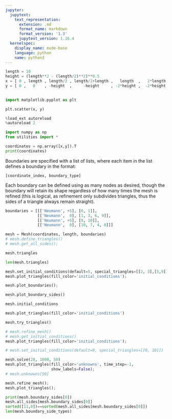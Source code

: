 ```yaml
---
jupyter:
  jupytext:
    text_representation:
      extension: .md
      format_name: markdown
      format_version: '1.3'
      jupytext_version: 1.16.4
  kernelspec:
    display_name: mude-base
    language: python
    name: python3
---
```


```python
length = 10
height = (length**2 - (length/2)**2)**0.5
x = [ 0 , length , length/2 , length/2+length ,   length  ,   2*length , (5/2)*length ,  3*length , (7/2)*length  ,  3*length , 4*length ]
y = [ 0 ,   0    , -height  ,     -height     , -2*height ,  -2*height , -height      , -2*height ,  -height      ,   0       , 0 ]
 
```

```python
import matplotlib.pyplot as plt

plt.scatter(x, y)
```

```python
%load_ext autoreload
%autoreload 2
```

```python
import numpy as np
from utilities import *
```

```python
coordinates = np.array([x,y]).T
print(coordinates)
```

Boundaries are specified with a list of lists, where each item in the list defines a boundary in the format:

```
[coordinate_index, boundary_type]
```

Each boundary can be defined using as many nodes as desired, though the boundary will retain its shape regardless of how many times the mesh is refined (this is logical, as refinement only subdivides triangles, thus the sides of a triangle always remain straight).



```python
boundaries = [[['Neumann', +5], [0, 1]],
              [['Neumann',  0], [1, 3, 6, 9]],
              [['Neumann', +5], [9, 10]],
              [['Neumann',  0], [10, 7, 4, 0]]]
```

```python
mesh = Mesh(coordinates, length, boundaries)
# mesh.define_triangles()
# mesh.get_all_sides();
```

```python
mesh.triangles
```

```python
len(mesh.triangles)
```

```python
mesh.set_initial_conditions(default=5, special_triangles=[[2, 3],[5,9]])
mesh.plot_triangles(fill_color='initial_conditions');
```

```python
mesh.plot_boundaries();
```

```python
mesh.plot_boundary_sides()
```

```python
mesh.initial_conditions
```

```python
mesh.plot_triangles(fill_color='initial_conditions')
```

```python
mesh.try_triangles()
```

```python
# mesh.refine_mesh()
# mesh.get_initial_conditions()
mesh.plot_triangles(fill_color='initial_conditions');
```

```python
# mesh.set_initial_conditions(default=0, special_triangles=[[0, 10]])

mesh.solve(20, 1000, 50)
mesh.plot_triangles(fill_color='unknowns', time_step=-1,
                    show_labels=False);
# mesh.unknowns[50]
```

```python
mesh.refine_mesh();
mesh.plot_triangles();
```



```python
print(mesh.boundary_sides[0])
mesh.all_sides[mesh.boundary_sides[0]]
sorted([11,0])==sorted(mesh.all_sides[mesh.boundary_sides[0]])
len(mesh.boundary_side_types)

```
